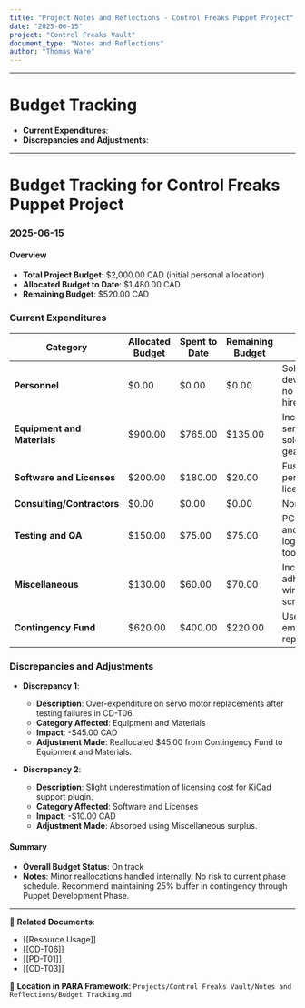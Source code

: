 ```yaml
---
title: "Project Notes and Reflections - Control Freaks Puppet Project"
date: "2025-06-15"
project: "Control Freaks Vault"
document_type: "Notes and Reflections"
author: "Thomas Ware"
---
```

---
# Budget Tracking

- **Current Expenditures**:
- **Discrepancies and Adjustments**:

---
# Budget Tracking for Control Freaks Puppet Project

### 2025-06-15

#### Overview
- **Total Project Budget**: $2,000.00 CAD (initial personal allocation)
- **Allocated Budget to Date**: $1,480.00 CAD
- **Remaining Budget**: $520.00 CAD

### Current Expenditures

| **Category**                | **Allocated Budget** | **Spent to Date** | **Remaining Budget** | **Notes**                            |
| --------------------------- | -------------------- | ----------------- | -------------------- | ------------------------------------ |
| **Personnel**               | $0.00                | $0.00             | $0.00                | Solo developer; no external hires    |
| **Equipment and Materials** | $900.00              | $765.00           | $135.00              | Includes servos, MCU, soldering gear |
| **Software and Licenses**   | $200.00              | $180.00           | $20.00               | Fusion 360 personal license + PIO     |
| **Consulting/Contractors**  | $0.00                | $0.00             | $0.00                | None used                            |
| **Testing and QA**          | $150.00              | $75.00            | $75.00               | PCB print and basic logic test tools |
| **Miscellaneous**           | $130.00              | $60.00            | $70.00               | Includes adhesives, wiring, screws   |
| **Contingency Fund**        | $620.00              | $400.00           | $220.00              | Used for emergency replacements      |

### Discrepancies and Adjustments

- **Discrepancy 1**:
  - **Description**: Over-expenditure on servo motor replacements after testing failures in CD-T06.
  - **Category Affected**: Equipment and Materials
  - **Impact**: -$45.00 CAD
  - **Adjustment Made**: Reallocated $45.00 from Contingency Fund to Equipment and Materials.

- **Discrepancy 2**:
  - **Description**: Slight underestimation of licensing cost for KiCad support plugin.
  - **Category Affected**: Software and Licenses
  - **Impact**: -$10.00 CAD
  - **Adjustment Made**: Absorbed using Miscellaneous surplus.

#### Summary
- **Overall Budget Status**: On track
- **Notes**: Minor reallocations handled internally. No risk to current phase schedule. Recommend maintaining 25% buffer in contingency through Puppet Development Phase.

---

🔗 **Related Documents**:
- [[Resource Usage]]
- [[CD-T06]]
- [[PD-T01]]
- [[CD-T03]]

📁 **Location in PARA Framework**: `Projects/Control Freaks Vault/Notes and Reflections/Budget Tracking.md`
